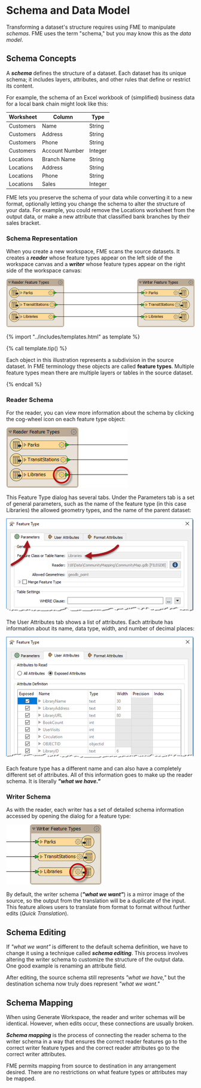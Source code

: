 # Schema and Data Model

Transforming a dataset's structure requires using FME to manipulate *schemas*. FME uses the term "schema," but you may know this as the *data model*.

## Schema Concepts

A ***schema*** defines the structure of a dataset. Each dataset has its unique schema; it includes layers, attributes, and other rules that define or restrict its content.

For example, the schema of an Excel workbook of (simplified) business data for a local bank chain might look like this:

|Worksheet|Column|Type|
|-|-|-|
|Customers|Name|String|
|Customers|Address|String|
|Customers|Phone|String|
|Customers|Account Number|Integer|
|Locations|Branch Name|String|
|Locations|Address|String|
|Locations|Phone|String|
|Locations|Sales|Integer|

FME lets you preserve the schema of your data while converting it to a new format, optionally letting you change the schema to alter the structure of your data. For example, you could remove the Locations worksheet from the output data, or make a new attribute that classified bank branches by their sales bracket.

### Schema Representation

When you create a new workspace, FME scans the source datasets. It creates a ***reader*** whose feature types appear on the left side of the workspace canvas and a ***writer*** whose feature types appear on the right side of the workspace canvas:

![](./Images/Img2.003.ReaderWriterFeatureTypes.png)

{% import "../includes/templates.html" as template %}

{% call template.tip() %}

Each object in this illustration represents a subdivision in the source dataset. In FME terminology these objects are called <strong>feature types</strong>. Multiple feature types mean there are multiple layers or tables in the source dataset.

{% endcall %}

### Reader Schema

For the reader, you can view more information about the schema by clicking the cog-wheel icon on each feature type object:

![](./Images/Img2.004.ReaderFeatureTypePropertiesButton.png)

This Feature Type dialog has several tabs. Under the Parameters tab is a set of general parameters, such as the name of the feature type (in this case Libraries) the allowed geometry types, and the name of the parent dataset:

![](./Images/Img2.005.ReaderFeatureTypePropertiesDialog.png)

The User Attributes tab shows a list of attributes. Each attribute has information about its name, data type, width, and number of decimal places:

![](./Images/Img2.006.ReaderFeatureTypePropertiesAttrs.png)

Each feature type has a different name and can also have a completely different set of attributes. All of this information goes to make up the reader schema. It is literally ***"what we have."***

### Writer Schema

As with the reader, each writer has a set of detailed schema information accessed by opening the dialog for a feature type:

![](./Images/Img2.007.WriterFeatureTypePropertiesButton.png)

By default, the writer schema (***"what we want"***) is a mirror image of the source, so the output from the translation will be a duplicate of the input. This feature allows users to translate from format to format without further edits (*Quick Translation*).

## Schema Editing

If *"what we want"* is different to the default schema definition, we have to change it using a technique called ***schema editing***. This process involves altering the writer schema to customize the structure of the output data. One good example is renaming an attribute field.

After editing, the source schema still represents *"what we have,"* but the destination schema now truly does represent *"what we want."*

## Schema Mapping

When using Generate Workspace, the reader and writer schemas will be identical. However, when edits occur, these connections are usually broken.

***Schema mapping*** is the process of connecting the reader schema to the writer schema in a way that ensures the correct reader features go to the correct writer feature types and the correct reader attributes go to the correct writer attributes.

FME permits mapping from source to destination in any arrangement desired. There are no restrictions on what feature types or attributes may be mapped.
